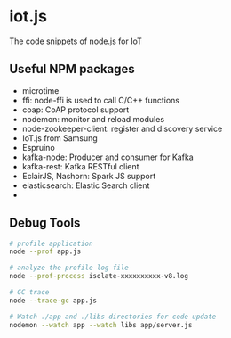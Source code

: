 # iot.js

The code snippets of node.js for IoT

## Useful NPM packages

- microtime
- ffi: node-ffi is used to call C/C++ functions
- coap: CoAP protocol support
- nodemon: monitor and reload modules
- node-zookeeper-client: register and discovery service
- IoT.js from Samsung
- Espruino
- kafka-node: Producer and consumer for Kafka
- kafka-rest: Kafka RESTful client
- EclairJS, Nashorn: Spark JS support
- elasticsearch: Elastic Search client
- 

## Debug Tools

``` bash
# profile application
node --prof app.js

# analyze the profile log file
node --prof-process isolate-xxxxxxxxxx-v8.log

# GC trace
node --trace-gc app.js

# Watch ./app and ./libs directories for code update
nodemon --watch app --watch libs app/server.js

```
